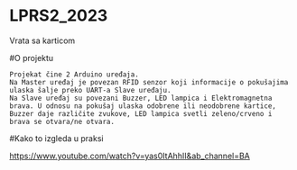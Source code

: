 # LPRS2_2023

Vrata sa karticom

#O projektu
```
Projekat čine 2 Arduino uređaja.
Na Master uređaj je povezan RFID senzor koji informacije o pokušajima ulaska šalje preko UART-a Slave uređaju.
Na Slave uređaj su povezani Buzzer, LED lampica i Elektromagnetna brava. U odnosu na pokušaj ulaska odobrene ili neodobrene kartice, Buzzer daje različite zvukove, LED lampica svetli zeleno/crveno i brava se otvara/ne otvara.
```

#Kako to izgleda u praksi

https://www.youtube.com/watch?v=yas0ItAhhII&ab_channel=BA

